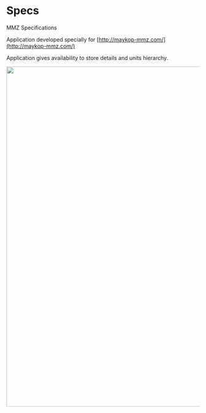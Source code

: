 # Specs
MMZ Specifications

Application developed specially for [http://maykop-mmz.com/](http://maykop-mmz.com/)

Application gives availability to store details and units hierarchy.

[<img src="public/img/preview.jpg"  width="888" />](#Specs)   